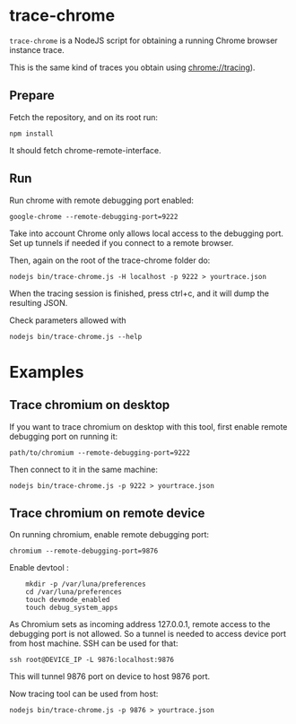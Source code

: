 # trace-chrome

`trace-chrome` is a NodeJS script for obtaining a running Chrome browser
instance trace.

This is the same kind of traces you obtain using
[chrome://tracing](chrome://tracing)).

## Prepare

Fetch the repository, and on its root run:

	npm install

It should fetch chrome-remote-interface.

## Run

Run chrome with remote debugging port enabled:

	google-chrome --remote-debugging-port=9222

Take into account Chrome only allows local access to the debugging port. Set up
tunnels if needed if you connect to a remote browser.

Then, again on the root of the trace-chrome folder do:

	nodejs bin/trace-chrome.js -H localhost -p 9222 > yourtrace.json

When the tracing session is finished, press ctrl+c, and it will dump the
resulting JSON.

Check parameters allowed with

	nodejs bin/trace-chrome.js --help

# Examples

## Trace chromium on desktop

If you want to trace chromium on desktop with this tool, first enable remote
debugging port on running it:

	path/to/chromium --remote-debugging-port=9222

Then connect to it in the same machine:

	nodejs bin/trace-chrome.js -p 9222 > yourtrace.json

## Trace chromium on remote device

On running chromium, enable remote debugging port:

	chromium --remote-debugging-port=9876

Enable devtool :

        mkdir -p /var/luna/preferences
        cd /var/luna/preferences
        touch devmode_enabled
        touch debug_system_apps

As Chromium sets as incoming address 127.0.0.1, remote access to the
debugging port is not allowed. So a tunnel is needed to access device
port from host machine. SSH can be used for that:

	ssh root@DEVICE_IP -L 9876:localhost:9876

This will tunnel 9876 port on device to host 9876 port.

Now tracing tool can be used from host:

	nodejs bin/trace-chrome.js -p 9876 > yourtrace.json


